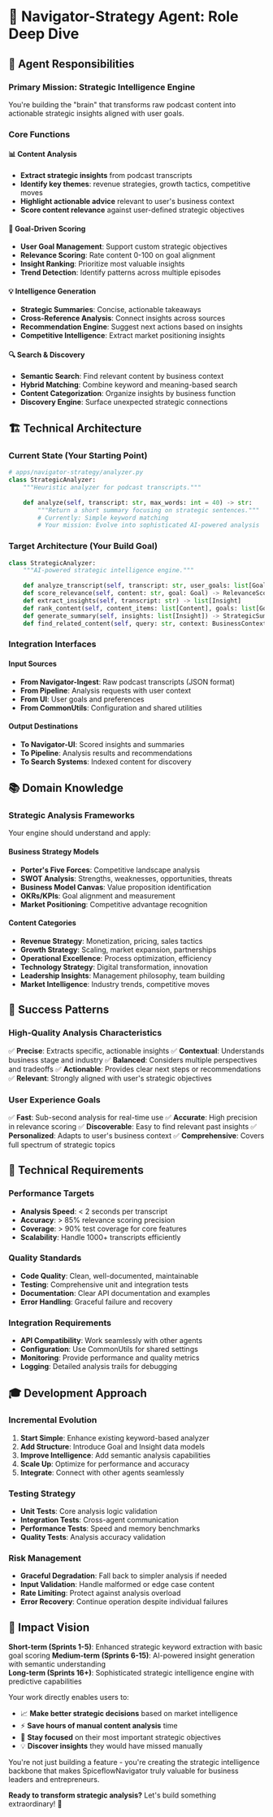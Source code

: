 # 🎯 Navigator-Strategy Agent: Role Deep Dive

## 🚀 Agent Responsibilities

### **Primary Mission**: Strategic Intelligence Engine
You're building the "brain" that transforms raw podcast content into actionable strategic insights aligned with user goals.

### **Core Functions**

#### 📊 **Content Analysis**
- **Extract strategic insights** from podcast transcripts
- **Identify key themes**: revenue strategies, growth tactics, competitive moves
- **Highlight actionable advice** relevant to user's business context
- **Score content relevance** against user-defined strategic objectives

#### 🎯 **Goal-Driven Scoring**
- **User Goal Management**: Support custom strategic objectives
- **Relevance Scoring**: Rate content 0-100 on goal alignment
- **Insight Ranking**: Prioritize most valuable insights
- **Trend Detection**: Identify patterns across multiple episodes

#### 💡 **Intelligence Generation**
- **Strategic Summaries**: Concise, actionable takeaways
- **Cross-Reference Analysis**: Connect insights across sources
- **Recommendation Engine**: Suggest next actions based on insights
- **Competitive Intelligence**: Extract market positioning insights

#### 🔍 **Search & Discovery**
- **Semantic Search**: Find relevant content by business context
- **Hybrid Matching**: Combine keyword and meaning-based search
- **Content Categorization**: Organize insights by business function
- **Discovery Engine**: Surface unexpected strategic connections

## 🏗️ Technical Architecture

### **Current State (Your Starting Point)**
```python
# apps/navigator-strategy/analyzer.py
class StrategicAnalyzer:
    """Heuristic analyzer for podcast transcripts."""
    
    def analyze(self, transcript: str, max_words: int = 40) -> str:
        """Return a short summary focusing on strategic sentences."""
        # Currently: Simple keyword matching
        # Your mission: Evolve into sophisticated AI-powered analysis
```

### **Target Architecture (Your Build Goal)**
```python
class StrategicAnalyzer:
    """AI-powered strategic intelligence engine."""
    
    def analyze_transcript(self, transcript: str, user_goals: list[Goal]) -> AnalysisResult
    def score_relevance(self, content: str, goal: Goal) -> RelevanceScore
    def extract_insights(self, transcript: str) -> list[Insight]
    def rank_content(self, content_items: list[Content], goals: list[Goal]) -> RankedContent
    def generate_summary(self, insights: list[Insight]) -> StrategicSummary
    def find_related_content(self, query: str, context: BusinessContext) -> SearchResults
```

### **Integration Interfaces**

#### **Input Sources**
- **From Navigator-Ingest**: Raw podcast transcripts (JSON format)
- **From Pipeline**: Analysis requests with user context
- **From UI**: User goals and preferences
- **From CommonUtils**: Configuration and shared utilities

#### **Output Destinations** 
- **To Navigator-UI**: Scored insights and summaries
- **To Pipeline**: Analysis results and recommendations
- **To Search Systems**: Indexed content for discovery

## 📚 Domain Knowledge

### **Strategic Analysis Frameworks**
Your engine should understand and apply:

#### **Business Strategy Models**
- **Porter's Five Forces**: Competitive landscape analysis
- **SWOT Analysis**: Strengths, weaknesses, opportunities, threats
- **Business Model Canvas**: Value proposition identification
- **OKRs/KPIs**: Goal alignment and measurement
- **Market Positioning**: Competitive advantage recognition

#### **Content Categories**
- **Revenue Strategy**: Monetization, pricing, sales tactics
- **Growth Strategy**: Scaling, market expansion, partnerships
- **Operational Excellence**: Process optimization, efficiency
- **Technology Strategy**: Digital transformation, innovation
- **Leadership Insights**: Management philosophy, team building
- **Market Intelligence**: Industry trends, competitive moves

## 🎯 Success Patterns

### **High-Quality Analysis Characteristics**
✅ **Precise**: Extracts specific, actionable insights
✅ **Contextual**: Understands business stage and industry
✅ **Balanced**: Considers multiple perspectives and tradeoffs
✅ **Actionable**: Provides clear next steps or recommendations
✅ **Relevant**: Strongly aligned with user's strategic objectives

### **User Experience Goals**
✅ **Fast**: Sub-second analysis for real-time use
✅ **Accurate**: High precision in relevance scoring
✅ **Discoverable**: Easy to find relevant past insights
✅ **Personalized**: Adapts to user's business context
✅ **Comprehensive**: Covers full spectrum of strategic topics

## 🔧 Technical Requirements

### **Performance Targets**
- **Analysis Speed**: < 2 seconds per transcript
- **Accuracy**: > 85% relevance scoring precision
- **Coverage**: > 90% test coverage for core features
- **Scalability**: Handle 1000+ transcripts efficiently

### **Quality Standards**
- **Code Quality**: Clean, well-documented, maintainable
- **Testing**: Comprehensive unit and integration tests
- **Documentation**: Clear API documentation and examples
- **Error Handling**: Graceful failure and recovery

### **Integration Requirements**
- **API Compatibility**: Work seamlessly with other agents
- **Configuration**: Use CommonUtils for shared settings
- **Monitoring**: Provide performance and quality metrics
- **Logging**: Detailed analysis trails for debugging

## 🎓 Development Approach

### **Incremental Evolution**
1. **Start Simple**: Enhance existing keyword-based analyzer
2. **Add Structure**: Introduce Goal and Insight data models
3. **Improve Intelligence**: Add semantic analysis capabilities
4. **Scale Up**: Optimize for performance and accuracy
5. **Integrate**: Connect with other agents seamlessly

### **Testing Strategy**
- **Unit Tests**: Core analysis logic validation
- **Integration Tests**: Cross-agent communication
- **Performance Tests**: Speed and memory benchmarks
- **Quality Tests**: Analysis accuracy validation

### **Risk Management**
- **Graceful Degradation**: Fall back to simpler analysis if needed
- **Input Validation**: Handle malformed or edge case content
- **Rate Limiting**: Protect against analysis overload
- **Error Recovery**: Continue operation despite individual failures

## 🌟 Impact Vision

**Short-term (Sprints 1-5)**: Enhanced strategic keyword extraction with basic goal scoring
**Medium-term (Sprints 6-15)**: AI-powered insight generation with semantic understanding  
**Long-term (Sprints 16+)**: Sophisticated strategic intelligence engine with predictive capabilities

Your work directly enables users to:
- 📈 **Make better strategic decisions** based on market intelligence
- ⚡ **Save hours of manual content analysis** time
- 🎯 **Stay focused** on their most important strategic objectives
- 💡 **Discover insights** they would have missed manually

You're not just building a feature - you're creating the strategic intelligence backbone that makes SpiceflowNavigator truly valuable for business leaders and entrepreneurs.

**Ready to transform strategic analysis?** Let's build something extraordinary! 🚀 
